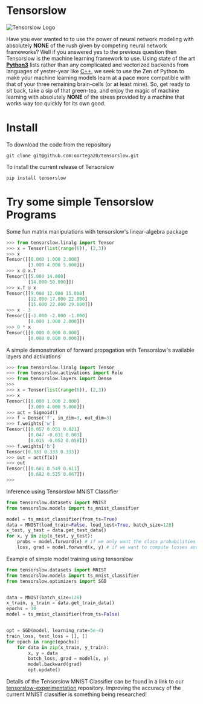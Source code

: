 # Tensorslow

![Tensorslow Logo](imgs/tensorslow.jpg)


Have you ever wanted to to use the power of neural network modeling with absolutely **NONE** of the rush given by competing neural network frameworks? Well if you answered yes to the previous question then Tensorslow is the machine learning framework to use. Using state of the art [**Python3**](https://www.python.org/doc/humor/#the-zen-of-python) lists rather than any complicated and vectorized backends from languages of yester-year like  [C++](https://en.wikipedia.org/wiki/C%2B%2B), we seek to use the Zen of Python to make your machine learning models learn at a pace more compatible with that of your three remaining brain-cells (or at least mine). So, get ready to sit back, take a sip of that green-tea, and enjoy the magic of machine learning with absolutely **NONE** of the stress provided by a machine that works way too quickly for its own good.

# Install
To download the code from the repository
```shell
git clone git@github.com:oortega20/tensorslow.git
```

To install the current release of Tensorslow
```shell
pip install tensorslow
```

# Try some simple Tensorslow Programs
Some fun matrix manipulations with tensorslow's linear-algebra package 
```python
>>> from tensorslow.linalg import Tensor
>>> x = Tensor(list(range(6)), (2,3))
>>> x
Tensor([[0.000 1.000 2.000]
        [3.000 4.000 5.000]])
>>> x @ x.T
Tensor([[5.000 14.000]
        [14.000 50.000]])
>>> x.T @ x
Tensor([[9.000 12.000 15.000]
        [12.000 17.000 22.000]
        [15.000 22.000 29.000]])
>>> x - 3
Tensor([[-3.000 -2.000 -1.000]
        [0.000 1.000 2.000]])
>>> 0 * x
Tensor([[0.000 0.000 0.000]
        [0.000 0.000 0.000]])
```
A simple demonstration of forward propagation with Tensorslow's available layers and activations

```python
>>> from tensorslow.linalg import Tensor
>>> from tensorslow.activations import Relu
>>> from tensorslow.layers import Dense
>>>
>>> x = Tensor(list(range(6)), (2,3))
>>> x
Tensor([[0.000 1.000 2.000]
        [3.000 4.000 5.000]])
>>> act = Sigmoid()
>>> f = Dense('f', in_dim=3, out_dim=3)
>>> f.weights['w']
Tensor([[0.057 0.051 0.021]
        [0.047 -0.031 0.003]
        [0.015 -0.052 0.058]])
>>> f.weights['b']
Tensor([0.333 0.333 0.333])
>>> out = act(f(x))
>>> out
Tensor([[0.601 0.549 0.611]
        [0.682 0.525 0.667]])
>>>
```
Inference using Tensorslow MNIST Classifier
```python
from tensorslow.datasets import MNIST
from tensorslow.models import ts_mnist_classifier

model = ts_mnist_classifier(from_ts=True)
data = MNIST(load_train=False, load_test=True, batch_size=128)
x_test, y_test = data.get_test_data()
for x, y in zip(x_test, y_test):
    probs = model.forward(x) # if we only want the class probabilities
    loss, grad = model.forward(x, y) # if we want to compute losses and gradients
```

Example of simple model training using tensorslow

```python
from tensorslow.datasets import MNIST
from tensorslow.models import ts_mnist_classifier
from tensorslow.optimizers import SGD


data = MNIST(batch_size=128)
x_train, y_train = data.get_train_data()
epochs = 10
model = ts_mnist_classifier(from_ts=False)


opt = SGD(model, learning_rate=5e-4)
train_loss, test_loss = [], []
for epoch in range(epochs):
    for data in zip(x_train, y_train):
        x, y = data
        batch_loss, grad = model(x, y)
        model.backward(grad)
        opt.update()
```
Details of the Tensorslow MNIST Classifier can be found in a link to our [tensorslow-experimentation](https://github.com/oortega20/tensorslow-experimentation) repository. Improving the accuracy of the current MNIST classifier is something being researched! 
       

